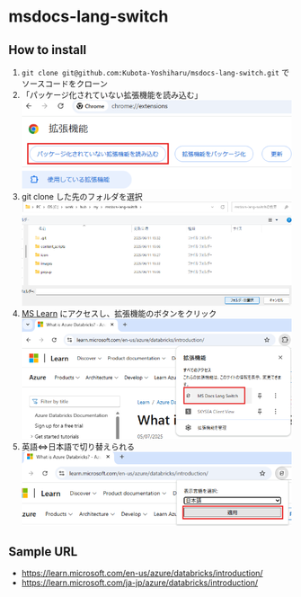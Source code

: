 # msdocs-lang-switch

## How to install

1. `git clone git@github.com:Kubota-Yoshiharu/msdocs-lang-switch.git` でソースコードをクローン
2. 「パッケージ化されていない拡張機能を読み込む」
    ![alt text](images/README/image.png)  
3. git clone した先のフォルダを選択
   ![alt text](images/README/image-1.png)  
4. [MS Learn](https://learn.microsoft.com/en-us/azure/databricks/introduction/) にアクセスし、拡張機能のボタンをクリック
   ![alt text](images/README/image-2.png)  
5. 英語⇔日本語で切り替えられる
   ![alt text](images/README/image-3.png)  

## Sample URL

- <https://learn.microsoft.com/en-us/azure/databricks/introduction/>
- <https://learn.microsoft.com/ja-jp/azure/databricks/introduction/>
